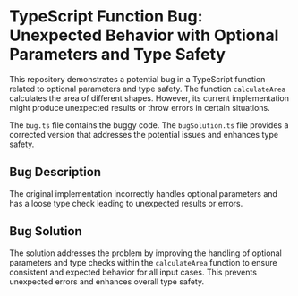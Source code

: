 # TypeScript Function Bug: Unexpected Behavior with Optional Parameters and Type Safety

This repository demonstrates a potential bug in a TypeScript function related to optional parameters and type safety. The function `calculateArea` calculates the area of different shapes. However, its current implementation might produce unexpected results or throw errors in certain situations.

The `bug.ts` file contains the buggy code. The `bugSolution.ts` file provides a corrected version that addresses the potential issues and enhances type safety.

## Bug Description

The original implementation incorrectly handles optional parameters and has a loose type check leading to unexpected results or errors.

## Bug Solution

The solution addresses the problem by improving the handling of optional parameters and type checks within the `calculateArea` function to ensure consistent and expected behavior for all input cases. This prevents unexpected errors and enhances overall type safety.